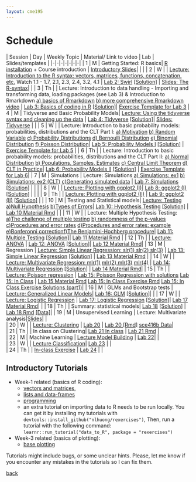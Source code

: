```yaml
---
layout: cme195
---
```


# [](#schedule) Schedule

| Session | Day | Weekly Topic | Material/ Link to video | Lab | Slides/templates |
|-|-|-|-|-|-|-|
| 1 | M | Getting Started: R basics| [R installation](./installation) + Course introduction | [Introductory Slides](./assets/lectures/Lecture1_Intro.html)|  |  | 
| 2 | W | | [Lecture:  Introduction to the R syntax: vectors, matrices, functions, concatenation, etc.](https://www.youtube.com/watch?v=iffR3fWv4xw&list=PLOU2XLYxmsIK9qQfztXeybpHvru-TrqAP) Watch 1.1 - 1.7, 2.1, 2.3, 2.4, 3.2, 4.1 | [Lab 2: Swirl](./assets/lectures/Lab1-setup/Lec1_Exercises.nb.html) [[Solution]](./assets/lectures/Lab1-setup/Lab2Solution.pdf) | [Slides: The R-syntax](./assets/lectures/Lecture1_IntroCoding.html)| |
| 3 | Th | | Lecture: Introduction to data handling - Importing and transforming data, loading packages (see Lab 3) & Introduction to Rmarkdown [a) basics of Rmarkdown](https://www.youtube.com/watch?v=tKUufzpoHDE) [b) more comprehensive Rmarkdown video](https://www.youtube.com/watch?v=MGWtn5-CFFI) | [Lab 3: Basics of coding in R](./assets/lectures/Lab1_setup/Lecture1_Intro2Markdown.html) [[Solution]](./assets/lectures/Lab1-setup/template-exerciseweek1_solutions.pdf)|  [Exercise Template for Lab 3](./assets/lectures/Lab1-setup/template-exerciseweek1.Rmd)
| 4 | M | Tidyverse and Basic Probability Models| [Lecture: Using the tidyverse syntax and cleaning up the data](https://www.youtube.com/watch?v=4aNBdl_qcBc) | [Lab 4: Tidyverse](./assets/lectures/Labs-Week2/session4_Exercises.nb.html) [[Solution]](./assets/lectures/Labs-Week2/session4_Exercises_with_solutions.nb.html)| [Slides: Tidyverse](./assets/lectures/Lecture_tidyverse.html) |  |
| 5 | W |  | Lecture: Introduction to basic probability models: probabilities, distributions and the CLT Part I:  [a) Motivation](https://www.youtube.com/watch?v=6nvhFgmrvLE) [b) Random Variable](https://www.youtube.com/watch?v=AxJf1nXrW8U) [c) Probability Distributions](https://www.youtube.com/watch?v=govBS0uJ9GA) [d) Bernoulli Distribution](https://www.youtube.com/watch?v=bT1p5tJwn_0) [e) Binomial Distribution](https://www.youtube.com/watch?v=qIzC1-9PwQo&t=47s) [f) Poisson Distribution](https://www.youtube.com/watch?v=jmqZG6roVqU&t=4s)| [Lab 5: Probability Models I](./biox-rbootcamp.github.io/assets/lectures/session5.html) [[Solution]](./biox-rbootcamp.github.io/assets/lectures/session5_solution.html) |   [Exercise Template for Lab 5](./biox-rbootcamp.github.io/assets/lectures/session5.Rmd) |
| 6 | Th |  | Lecture: Introduction to basic probability models: probabilities, distributions and the CLT Part II: [a) Normal Distribution](https://www.youtube.com/watch?v=fwaxgik7aj4) [b) Populations, Samples, Estimates](https://www.youtube.com/watch?v=99WNX608k0Y) [c) Central Limit Theorem](https://www.youtube.com/watch?v=aYA8ZG-ltqQ) [d) CLT in Practice](https://www.youtube.com/watch?v=QOeoxOgYpzU)| [Lab 6: Probability Models II](./biox-rbootcamp.github.io/assets/lectures/session6.html)  [[Solution]](./biox-rbootcamp.github.io/assets/lectures/session6_solution.html) |   [Exercise Template for Lab 6](./biox-rbootcamp.github.io/assets/lectures/session6.Rmd)|
| 7 | M | Simulations | Lecture: Simulations [a) Simulations: ex1](https://www.youtube.com/watch?v=Xfdg0xqFjts)  [b) Simulations: ex2 (CLT)](https://www.youtube.com/watch?v=HLFqrY4QU9Q) [c)Generating simulated data](https://www.youtube.com/watch?v=tvv4IA8PEzw) | [Lab 7: Simulations](./biox-rbootcamp.github.io/assets/lectures/Lab2_simulations/Lab2_simulations.html) [[Solution]](./biox-rbootcamp.github.io/assets/lectures/Lab2_simulations/Lab2_simulations_solutions.html)  | |  |
| 8 | W |  | [Lecture:  Plotting with ggplot2 (I)](https://drive.google.com/file/d/1BBNvt2EWtZnixHbGxnXg-vbivP7Iu0EI/view?usp=sharing)| [Lab 8: ggplot2 (I)](./biox-rbootcamp.github.io/assets/lectures/Lab3_graphics/Lab3_graphics.html) [[Solution]](./biox-rbootcamp.github.io/assets/lectures/Lab3_graphics/Lab3_graphics_solutions_W.html) |  |  |
| 9 | Th |  | [Lecture:  Plotting with ggplot2 (II)](https://drive.google.com/file/d/1BBNvt2EWtZnixHbGxnXg-vbivP7Iu0EI/view?usp=sharing) | [Lab 9: ggplot2 (II)](./biox-rbootcamp.github.io/assets/lectures/Lab3_graphics/Lab3_graphics.html) [[Solution]](./biox-rbootcamp.github.io/assets/lectures/Lab3_graphics/Lab3_graphics_solutions.html) |  |
| 10 | M | Testing and Statistical models| [Lecture: Testing  a)Null Hypothesis](https://crumplab.github.io/statistics/foundations-for-inference.html#videos-3) [b)Types of Errors](https://crumplab.github.io/statistics/foundations-for-inference.html#types-of-errors)| [Lab 10: Hypothesis Testing](./biox-rbootcamp.github.io/assets/lectures/testing_lectures/lab13_hypothesis_testing.html) [[Solution]](./biox-rbootcamp.github.io/assets/lectures/testing_lectures/lab_13_solutions.nb.html) | [Lab 10 Material Rmd](./biox-rbootcamp.github.io/assets/lectures/testing_lectures/lab13_hypothesis_testing.Rmd) |  |
| 11 | W |  | Lecture: Multiple Hypothesis Testing: [a)The challenge of multiple testing](https://www.youtube.com/watch?v=yobqXdAts14) [b) randomness of the p-values](https://www.youtube.com/watch?v=EASx5PljTW8)  [c)Procedures and error rates](https://www.youtube.com/watch?v=r_pjo-kuotQ) [d)Procedures and error rates: example](https://www.youtube.com/watch?v=pn3UllO26FE) [e)Bonferonni correction](https://www.youtube.com/watch?v=X6R1pptBHZA)[f)The Benjamini-Hochberg procedure](https://www.youtube.com/watch?v=ylKVIye4d_c)| [Lab 11: Multiple Testing](./biox-rbootcamp.github.io/assets/lectures/testing_lectures/multiple_testing.html) [[Solution]](./biox-rbootcamp.github.io/assets/lectures/testing_lectures/multiple_testing_solutions.html)|  [Lab 11 Material Rmd](./biox-rbootcamp.github.io/assets/lectures/testing_lectures/multiple_testing.Rmd) |
| 12 | Th |  | [Lecture: ANOVA](https://www.youtube.com/watch?v=CS_BKChyPuc)  |  [Lab 12: ANOVA](./biox-rbootcamp.github.io/assets/lectures/testing_lectures/anova_lab.html) [[Solution]](./biox-rbootcamp.github.io/assets/lectures/testing_lectures/anova.html)| [Lab 12 Material Rmd](./biox-rbootcamp.github.io/assets/lectures/testing_lectures/anova_lab.Rmd)|
| 13 | M | Regression | [Lecture: Simple Linear Regression: slr(1)](https://www.youtube.com/watch?v=ptvHkDQYS40&feature=youtu.be)[ slr(2)](https://www.youtube.com/watch?v=PI_dNMU7fqI&feature=youtu.be)[ slr(3)](https://www.youtube.com/watch?v=YvhOvdxz1LM&feature=youtu.be) |  [Lab 13: Simple Linear Regression](./biox-rbootcamp.github.io/assets/lectures/linear_regression/slr.html) [[Solution]](./biox-rbootcamp.github.io/assets/lectures/linear_regression/slr_solutions.html) |  [Lab 13 Material Rmd](./biox-rbootcamp.github.io/assets/lectures/linear_regression/slr.Rmd) |
| 14 | W | | [Lecture: Multivariate Regression: mlr(1)](https://www.youtube.com/watch?v=RUgi_Uc1fx0&feature=youtu.be) [mlr(2)](https://www.youtube.com/watch?v=RUgi_Uc1fx0&feature=youtu.be)[ mlr(3)](https://www.youtube.com/watch?v=bhQ0obnUabM&feature=youtu.be) [ mlr(4)](https://www.youtube.com/watch?v=3zjMDsPhJnk&feature=youtu.be) | [Lab 14: Multivariate Regression](./biox-rbootcamp.github.io/assets/lectures/linear_regression/mlr.html) [[Solution]](./biox-rbootcamp.github.io/assets/lectures/linear_regression/mlr_solutions.html) |  [Lab 14 Material Rmd](./biox-rbootcamp.github.io/assets/lectures/linear_regression/mlr.Rmd)|
| 15 | Th |  | [Lecture: Poisson regression](https://www.youtube.com/watch?v=0XfXHYDYoBA) |  [Lab 15: Poisson Regression with solutions](./biox-rbootcamp.github.io/assets/lectures/linear_regression/Poisson-Regression_solutions.html) [Lab 15: In Class](./biox-rbootcamp.github.io/assets/lectures/linear_regression/Summary_inclass.html) | [Lab 15 Material Rmd](./biox-rbootcamp.github.io/assets/lectures/linear_regression/Poisson-Regression.Rmd) [Lab 15: In Class Exercise Rmd](./biox-rbootcamp.github.io/assets/lectures/linear_regression/Summary_inclass.Rmd) [Lab 15: In Class Exercise Solutions (part1)](./biox-rbootcamp.github.io/assets/lectures/linear_regression/Poisson_regression_inclass_solutions_part1.html)|
| 16 | M | GLMs and Bootstrap tests | [Lecture: Generalized Linear Models](https://www.youtube.com/watch?v=hc06BXFYd_w)| [Lab 16: GLM](./biox-rbootcamp.github.io/assets/lectures/linear_regression/Generalized-Linear-Models.html) [[Solution]](./biox-rbootcamp.github.io/assets/lectures/linear_regression/Generalized-Linear-Models-solutions.html)| | 
| 17 | W |  | [Lecture: Logistic Regression]()  | [Lab 17: Logistic Regression](./biox-rbootcamp.github.io/assets/lectures/linear_regression/logistic_regression.html) [[Solution]](./biox-rbootcamp.github.io/assets/lectures/linear_regression/logistic_regression_solutions.html)| [Lab 17 Material Rmd](./biox-rbootcamp.github.io/assets/lectures/linear_regression/logistic_regression.Rmd)|  |
| 18 | Th |  | Summary: statistical models|  [Lab 18](./biox-rbootcamp.github.io/assets/lectures/linear_regression/LR-inClass.html)  [[Solution]](./biox-rbootcamp.github.io/assets/lectures/linear_regression/LR-inClass_solution.html) | [Lab 18 Rmd](./biox-rbootcamp.github.io/assets/lectures/linear_regression/LR-inClass.Rmd) [[Data]](./biox-rbootcamp.github.io/assets/lectures/linear_regression/data/meap93.RData)|
| 19 | M | Unsupervised Learning | Lecture: Multivariate analysis|[Slides](https://web.stanford.edu/class/bios221/PCA_SVD_Slides.html#(1))| |    
| 20 | W | | [Lecture: Clustering](https://drive.google.com/file/d/1ekIRX3Fi_TWMnwJhTeW4RrXslfot_sVE/view?usp=sharing) | [Lab 20](./biox-rbootcamp.github.io/assets/lectures/unsupervised_learning/clustering_lab.html) | [Lab 20 [Rmd]](./biox-rbootcamp.github.io/assets/lectures/unsupervised_learning/clustering_lab.Rmd) [sce416b Data](./biox-rbootcamp.github.io/assets/lectures/unsupervised_learning/sce416b.RData)|    
| 21 | Th |  | In class on Clustering| [Lab 21 In class]() | [Lab 21 Rmd]() |    
| 22 | M | Machine Learning | [Lecture Model Building]() | [Lab 22]()| |    
| 23 | W | | [Lecture Classification]()| [Lab 23]() |  |    
| 24 | Th | | [In-class Exercise]() | [Lab 24]() |  |


## [](#tut) Introductory Tutorials

* Week-1 related (basics of R coding):
    + [vectors and matrices](https://cme195.shinyapps.io/vectors_and_matrices/),
    + [lists and data-frames](https://cme195.shinyapps.io/lists_and_data_frames/)
    + [programming](https://cme195.shinyapps.io/programming/)
    +  an extra tutorial on importing data to R needs to be run locally. You can
get it by installing my tutorials with `devtools::install_github("nlhuong/rexercises")`,
Then, run a tutorial with the following command:  
`learnr::run_tutorial("data_to_R", package = "rexercises")`
* Week-3 related (basics of plotting):
    + [base plotting](https://cme195.shinyapps.io/base_plotting/)

Tutorials might include bugs, or some unclear hints. Please, let me know
if you encounter any mistakes in the tutorials so I can fix them.

[back](./)
